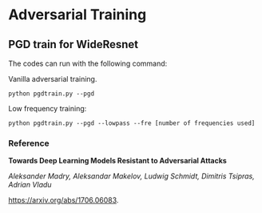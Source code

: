 # Adversarial Training 

## PGD train for WideResnet

The codes can run with the following command:

Vanilla adversarial training. 
```
python pgdtrain.py --pgd
```
Low frequency training:
```
python pgdtrain.py --pgd --lowpass --fre [number of frequencies used]
```


### Reference
**Towards Deep Learning Models Resistant to Adversarial Attacks**

*Aleksander Madry, Aleksandar Makelov, Ludwig Schmidt, Dimitris Tsipras, Adrian Vladu*

https://arxiv.org/abs/1706.06083.

